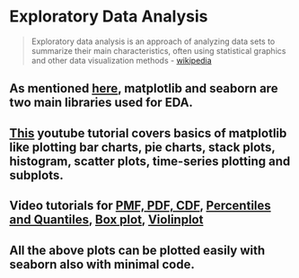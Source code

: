 # Exploratory Data Analysis

> Exploratory data analysis is an approach of analyzing data sets to summarize their main characteristics, often using statistical graphics and other data visualization methods - [wikipedia](https://en.wikipedia.org/wiki/Exploratory_data_analysis)

## As mentioned [here](https://github.com/nagi1995/AI-information/blob/main/1.%20Basics/1.4%20matplotlib%20and%20seaborn.md), matplotlib and seaborn are two main libraries used for EDA. 
## [This](https://www.youtube.com/watch?v=UO98lJQ3QGI&list=PL-osiE80TeTvipOqomVEeZ1HRrcEvtZB_) youtube tutorial covers basics of matplotlib like plotting bar charts, pie charts, stack plots, histogram, scatter plots, time-series plotting and subplots. 
## Video tutorials for [PMF, PDF, CDF](https://www.youtube.com/watch?v=YXLVjCKVP7U), [Percentiles and Quantiles](https://www.youtube.com/watch?v=IFKQLDmRK0Y), [Box plot](https://www.youtube.com/watch?v=sytBDWefYb0), [Violinplot](https://www.youtube.com/watch?v=ktZH1OUvD4o)

## All the above plots can be plotted easily with seaborn also with minimal code. 
